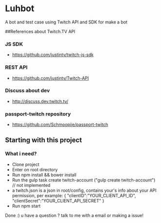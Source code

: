 # Luhbot
A bot and test case using Twitch API and SDK for make a bot

##References about Twitch.TV API

### JS SDK
- https://github.com/justintv/twitch-js-sdk

### REST API
- https://github.com/justintv/Twitch-API

### Discuss about dev
- http://discuss.dev.twitch.tv/

### passport-twitch repository
- https://github.com/Schmoopiie/passport-twitch


## Starting with this project

### What i need?
- Clone project
- Enter on root directory
- Run npm install && bower install
- Run the gulp task create twitch-account ("gulp create twitch-account") // not implemented
- a twitch.json is a json in root/config, contains your's info about your API permission, per example:
      {
        "clientID":"YOUR_CLIENT_API_ID",
        "clientSecret":"YOUR_CLIENT_API_SECRET"
      }
- Run npm start

Done :)  u have a question ? talk to me with a email or making a issue!
